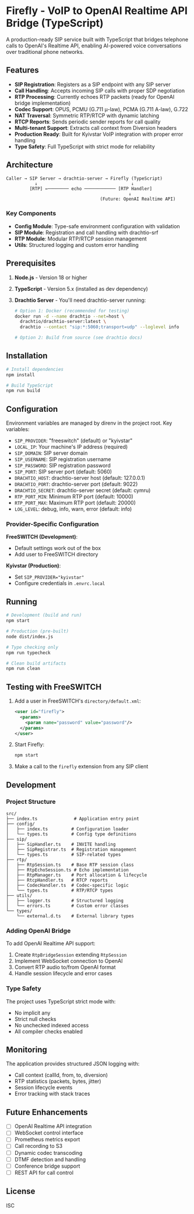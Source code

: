 # Firefly - VoIP to OpenAI Realtime API Bridge (TypeScript)

A production-ready SIP service built with TypeScript that bridges telephone calls to OpenAI's Realtime API, enabling AI-powered voice conversations over traditional phone networks.

## Features

- **SIP Registration**: Registers as a SIP endpoint with any SIP server
- **Call Handling**: Accepts incoming SIP calls with proper SDP negotiation
- **RTP Processing**: Currently echoes RTP packets (ready for OpenAI bridge implementation)
- **Codec Support**: OPUS, PCMU (G.711 μ-law), PCMA (G.711 A-law), G.722
- **NAT Traversal**: Symmetric RTP/RTCP with dynamic latching
- **RTCP Reports**: Sends periodic sender reports for call quality
- **Multi-tenant Support**: Extracts call context from Diversion headers
- **Production Ready**: Built for Kyivstar VoIP integration with proper error handling
- **Type Safety**: Full TypeScript with strict mode for reliability

## Architecture

```
Caller → SIP Server → drachtio-server → Firefly (TypeScript)
           ↓                                    ↓
         [RTP] ←──────── echo ──────────── [RTP Handler]
                                               ↓
                                    (Future: OpenAI Realtime API)
```

### Key Components

- **Config Module**: Type-safe environment configuration with validation
- **SIP Module**: Registration and call handling with drachtio-srf
- **RTP Module**: Modular RTP/RTCP session management
- **Utils**: Structured logging and custom error handling

## Prerequisites

1. **Node.js** - Version 18 or higher
2. **TypeScript** - Version 5.x (installed as dev dependency)
3. **Drachtio Server** - You'll need drachtio-server running:

   ```bash
   # Option 1: Docker (recommended for testing)
   docker run -d --name drachtio --net=host \
     drachtio/drachtio-server:latest \
     drachtio --contact "sip:*:5060;transport=udp" --loglevel info

   # Option 2: Build from source (see drachtio docs)
   ```

## Installation

```bash
# Install dependencies
npm install

# Build TypeScript
npm run build
```

## Configuration

Environment variables are managed by direnv in the project root. Key variables:

- `SIP_PROVIDER`: "freeswitch" (default) or "kyivstar"
- `LOCAL_IP`: Your machine's IP address (required)
- `SIP_DOMAIN`: SIP server domain
- `SIP_USERNAME`: SIP registration username
- `SIP_PASSWORD`: SIP registration password
- `SIP_PORT`: SIP server port (default: 5060)
- `DRACHTIO_HOST`: drachtio-server host (default: 127.0.0.1)
- `DRACHTIO_PORT`: drachtio-server port (default: 9022)
- `DRACHTIO_SECRET`: drachtio-server secret (default: cymru)
- `RTP_PORT_MIN`: Minimum RTP port (default: 10000)
- `RTP_PORT_MAX`: Maximum RTP port (default: 20000)
- `LOG_LEVEL`: debug, info, warn, error (default: info)

### Provider-Specific Configuration

**FreeSWITCH (Development)**:
- Default settings work out of the box
- Add user to FreeSWITCH directory

**Kyivstar (Production)**:
- Set `SIP_PROVIDER="kyivstar"`
- Configure credentials in `.envrc.local`

## Running

```bash
# Development (build and run)
npm start

# Production (pre-built)
node dist/index.js

# Type checking only
npm run typecheck

# Clean build artifacts
npm run clean
```

## Testing with FreeSWITCH

1. Add a user in FreeSWITCH's `directory/default.xml`:
   ```xml
   <user id="firefly">
     <params>
       <param name="password" value="password"/>
     </params>
   </user>
   ```

2. Start Firefly:
   ```bash
   npm start
   ```

3. Make a call to the `firefly` extension from any SIP client

## Development

### Project Structure

```
src/
├── index.ts              # Application entry point
├── config/
│   ├── index.ts         # Configuration loader
│   └── types.ts         # Config type definitions
├── sip/
│   ├── SipHandler.ts    # INVITE handling
│   ├── SipRegistrar.ts  # Registration management
│   └── types.ts         # SIP-related types
├── rtp/
│   ├── RtpSession.ts    # Base RTP session class
│   ├── RtpEchoSession.ts # Echo implementation
│   ├── RtpManager.ts    # Port allocation & lifecycle
│   ├── RtcpHandler.ts   # RTCP reports
│   ├── CodecHandler.ts  # Codec-specific logic
│   └── types.ts         # RTP/RTCP types
├── utils/
│   ├── logger.ts        # Structured logging
│   └── errors.ts        # Custom error classes
└── types/
    └── external.d.ts    # External library types
```

### Adding OpenAI Bridge

To add OpenAI Realtime API support:

1. Create `RtpBridgeSession` extending `RtpSession`
2. Implement WebSocket connection to OpenAI
3. Convert RTP audio to/from OpenAI format
4. Handle session lifecycle and error cases

### Type Safety

The project uses TypeScript strict mode with:
- No implicit any
- Strict null checks
- No unchecked indexed access
- All compiler checks enabled

## Monitoring

The application provides structured JSON logging with:
- Call context (callId, from, to, diversion)
- RTP statistics (packets, bytes, jitter)
- Session lifecycle events
- Error tracking with stack traces

## Future Enhancements

- [ ] OpenAI Realtime API integration
- [ ] WebSocket control interface
- [ ] Prometheus metrics export
- [ ] Call recording to S3
- [ ] Dynamic codec transcoding
- [ ] DTMF detection and handling
- [ ] Conference bridge support
- [ ] REST API for call control

## License

ISC